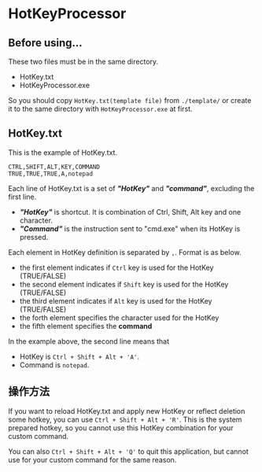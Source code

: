 <!-- This is README.md for HotKeyProcessor -->
<!-- Made by Xinor-a                      -->

# HotKeyProcessor
## Before using...
These two files must be in the same directory.
- HotKey.txt
- HotKeyProcessor.exe

So you should copy `HotKey.txt(template file)` from `./template/` or create it to the same directory with `HotKeyProcessor.exe` at first.

## HotKey.txt
This is the example of HotKey.txt.
``` plaintext
CTRL,SHIFT,ALT,KEY,COMMAND
TRUE,TRUE,TRUE,A,notepad
```
Each line of HotKey.txt is a set of ***"HotKey"*** and ***"command"***, excluding the first line.
- ***"HotKey"*** is shortcut. It is combination of Ctrl, Shift, Alt key and one character.
- ***"Command"*** is the instruction sent to "cmd.exe" when its HotKey is pressed.

Each element in HotKey definition is separated by `,`.
Format is as below.
- the first element indicates if `Ctrl` key is used for the HotKey (TRUE/FALSE)
- the second element indicates if `Shift` key is used for the HotKey (TRUE/FALSE)
- the third element indicates if `Alt` key is used for the HotKey (TRUE/FALSE)
- the forth element specifies the character used for the HotKey
- the fifth element specifies the **command**

In the example above, the second line means that
- HotKey is `Ctrl + Shift + Alt + 'A'`.
- Command is `notepad`.

## 操作方法
If you want to reload HotKey.txt and apply new HotKey or reflect deletion some hotkey, you can use `Ctrl + Shift + Alt + 'R'`.
This is the system prepared hotkey, so you cannot use this HotKey combination for your custom command.

You can also `Ctrl + Shift + Alt + 'Q'` to quit this application, but cannot use for your custom command for the same reason.